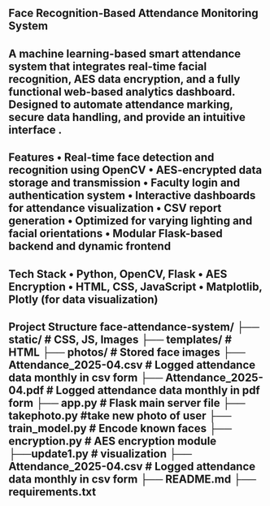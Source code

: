 Face Recognition-Based Attendance Monitoring System
---------------------------------------------------------------------------------------------
A machine learning-based smart attendance system that integrates real-time facial 
recognition, AES data encryption, and a fully functional web-based analytics dashboard.
Designed to automate attendance marking, secure data handling, and provide an intuitive 
interface .
----------------------------------------------------------------------------------------------
Features
•	Real-time face detection and recognition using OpenCV
•	AES-encrypted data storage and transmission
•	Faculty login and authentication system
•	Interactive dashboards for attendance visualization
•	CSV report generation
•	Optimized for varying lighting and facial orientations
•	Modular Flask-based backend and dynamic frontend
---------------------------------------------------------------------------------------------
Tech Stack
•	Python, OpenCV, Flask
•	AES Encryption
•	HTML, CSS, JavaScript
•	Matplotlib, Plotly (for data visualization)
--------------------------------------------------------------------------------------------
Project Structure
face-attendance-system/
├── static/ # CSS, JS, Images
├── templates/ # HTML 
├── photos/ # Stored face images
├── Attendance_2025-04.csv # Logged attendance data monthly in csv form
├── Attendance_2025-04.pdf # Logged attendance data monthly in pdf form
├── app.py # Flask main server file
├── takephoto.py #take new photo of user
├── train_model.py # Encode known faces
├── encryption.py # AES encryption module
├──update1.py # visualization 
├── Attendance_2025-04.csv # Logged attendance data monthly in csv form
├── README.md
├── requirements.txt
---------------------------------------------------------------------------------------------
